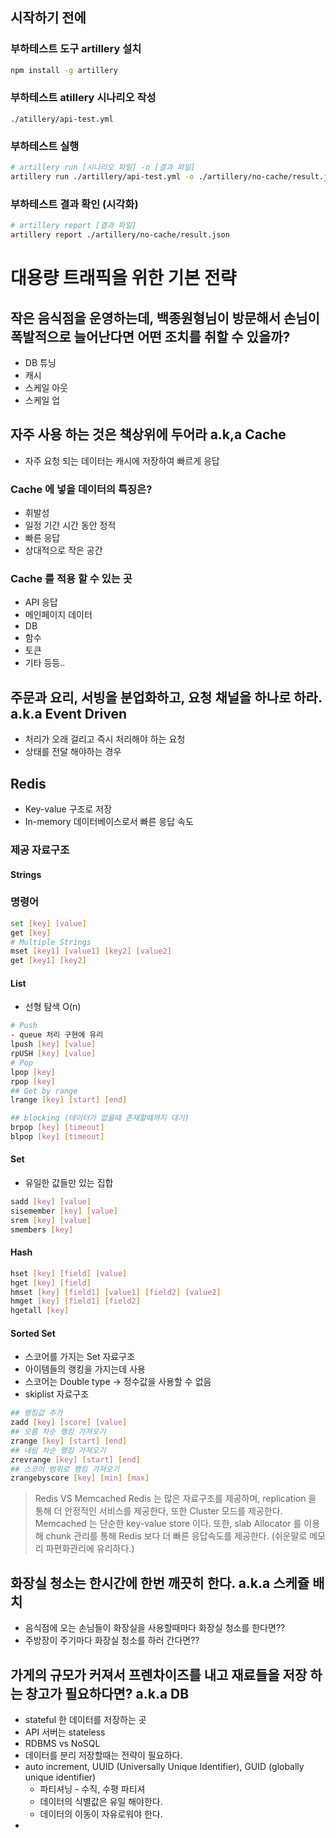 ## 시작하기 전에
### 부하테스트 도구 artillery 설치
```bash
npm install -g artillery
```

### 부하테스트 atillery 시나리오 작성
```text
./atillery/api-test.yml
```

### 부하테스트 실행

```bash
# artillery run [시나리오 파일] -o [결과 파일]
artillery run ./artillery/api-test.yml -o ./artillery/no-cache/result.json
```

### 부하테스트 결과 확인 (시각화)
```bash
# artillery report [결과 파일]
artillery report ./artillery/no-cache/result.json
```

# 대용량 트래픽을 위한 기본 전략
## 작은 음식점을 운영하는데, 백종원형님이 방문해서 손님이 폭발적으로 늘어난다면 어떤 조치를 취할 수 있을까?
- DB 튜닝 
- 캐시
- 스케일 아웃
- 스케일 업
## 자주 사용 하는 것은 책상위에 두어라 a.k,a Cache
- 자주 요청 되는 데이터는 캐시에 저장하여 빠르게 응답
### Cache 에 넣을 데이터의 특징은?
- 휘발성
- 일정 기간 시간 동안 정적 
- 빠른 응답
- 상대적으로 작은 공간
### Cache 를 적용 할 수 있는 곳
- API 응답
- 메인페이지 데이터
- DB
- 함수
- 토큰 
- 기타 등등..
## 주문과 요리, 서빙을 분업화하고, 요청 채널을 하나로 하라. a.k.a Event Driven  
- 처리가 오래 걸리고 즉시 처리해야 하는 요청
- 상태를 전달 해야하는 경우 

## Redis
- Key-value 구조로 저장
- In-memory 데이터베이스로서 빠른 응답 속도
### 제공 자료구조
#### Strings
### 명령어
```bash
set [key] [value]
get [key]
# Multiple Strings
mset [key1] [value1] [key2] [value2]
get [key1] [key2]
```

#### List
- 선형 탐색 O(n)
```bash
# Push
- queue 처리 구현에 유리
lpush [key] [value]
rpUSH [key] [value]
# Pop
lpop [key]
rpop [key]
## Get by range
lrange [key] [start] [end]

## blocking (데이터가 없을때 존재할때까지 대기)
brpop [key] [timeout]
blpop [key] [timeout]
```
#### Set
- 유일한 값들만 있는 집합
```bash
sadd [key] [value]
sisemember [key] [value]
srem [key] [value]
smembers [key]
```
#### Hash
```bash
hset [key] [field] [value]
hget [key] [field]
hmset [key] [field1] [value1] [field2] [value2]
hmget [key] [field1] [field2]
hgetall [key]
```
#### Sorted Set
- 스코어를 가지는 Set 자료구조
- 아이템들의 랭킹을 가지는데 사용
- 스코어는 Double type -> 정수값을 사용할 수 없음
- skiplist 자료구조
```bash
## 랭킹값 추가
zadd [key] [score] [value]
## 오름 차순 랭킹 가져오기
zrange [key] [start] [end]
## 내림 차순 랭킹 가져오기
zrevrange [key] [start] [end]
## 스코어 범위로 랭킹 가져오기
zrangebyscore [key] [min] [max]
```

>  Redis VS Memcached
> Redis 는 많은 자료구조를 제공하며, replication 을 통해 더 안정적인 서비스를 제공한다, 또한 Cluster 모드를 제공한다.
> Memcached 는 단순한 key-value store 이다. 또한, slab Allocator 를 이용해 chunk 관리를 통해 Redis 보다 더 빠른 응답속도를 제공한다. (쉬운말로 메모리 파편화관리에 유리하다.)

## 화장실 청소는 한시간에 한번 깨끗히 한다. a.k.a 스케쥴 배치
- 음식점에 오는 손님들이 화장실을 사용할때마다 화장실 청소를 한다면??
- 주방장이 주기마다 화장실 청소를 하러 간다면??

## 가게의 규모가 커져서 프렌차이즈를 내고 재료들을 저장 하는 창고가 필요하다면? a.k.a DB
- stateful 한 데이터를 저장하는 곳
- API 서버는 stateless
- RDBMS vs NoSQL
- 데이터를 분리 저장할때는 전략이 필요하다.
- auto increment, UUID (Universally Unique Identifier), GUID (globally unique identifier)
  - 파티셔닝 - 수직, 수평 파티셔 
  - 데이터의 식별값은 유일 해야한다.
  - 데이터의 이동이 자유로워야 한다.
- 
